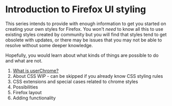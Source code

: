 # Introduction to Firefox UI styling

This series intends to provide with enough information to get you started on creating your own styles for Firefox. You won't *need* to know all this to use existing styles created by community but you will find that styles tend to get obsolete with updates, or there may be issues that you may not be able to resolve without some deeper knowledge.

Hopefully, you would learn about what kinds of things are possible to do and what are not. 

1. [What is userChrome?](documents/userChrome_intro_1_whatisit.md)
2. About CSS WIP - can be skipped if you already know CSS styling rules
3. CSS extensions and special cases related to chrome styles
4. Possibilities
5. Firefox layout
6. Adding functionality